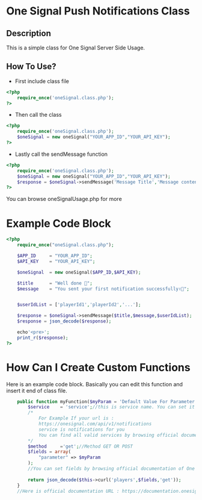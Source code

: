 # One Signal Push Notifications Class

## Description
This is a simple class for One Signal Server Side Usage. 
## How To Use?
- First include class file
```php
<?php
    require_once('oneSignal.class.php');
?>
```
- Then call the class
```php
<?php
    require_once('oneSignal.class.php');
    $oneSignal = new oneSignal("YOUR_APP_ID","YOUR_API_KEY");
?>
```
- Lastly call the sendMessage function
```php
<?php
    require_once('oneSignal.class.php');
    $oneSignal = new oneSignal("YOUR_APP_ID","YOUR_API_KEY");
    $response = $oneSignal->sendMessage('Message Title','Message content',['userOneSignalPlayerId1','userOneSignalPlayerId2']);
?>
```
You can browse oneSignalUsage.php for more
# Example Code Block
```php
<?php
    require_once("oneSignal.class.php");

    $APP_ID     = "YOUR_APP_ID";
    $API_KEY    = "YOUR_API_KEY";

    $oneSignal  = new oneSignal($APP_ID,$API_KEY);

    $title      = "Well done 🥳";
    $message    = "You sent your first notification successfully✌🏻";


    $userIdList = ['playerId1','playerId2','...'];

    $response = $oneSignal->sendMessage($title,$message,$userIdList);
    $response = json_decode($response);

    echo'<pre>';
    print_r($response); 
?>
```
# How Can I Create Custom Functions
Here is an example code block. Basically you can edit this function and insert it end of class file.
```php
    public function myFunction($myParam = 'Default Value For Parameter'){
        $service    = 'service';//this is service name. You can set it from url
        /*
            For Example If your url is :
            https://onesignal.com/api/v1/notifications
            service is notifications for you
            You can find all valid services by browsing official documentation
        */
        $method     ='get';//Method GET OR POST
        $fields = array(
            "parameter" => $myParam
        );
        //You can set fields by browsing official documentation of One Signal
        
        return json_decode($this->curl('players',$fields,'get'));
    }
    //Here is official documentation URL : https://documentation.onesignal.com/reference/create-notification
```